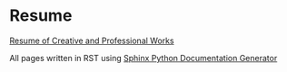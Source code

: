 # Resume
[Resume of Creative and Professional Works](https://awbored.github.io/Resume/)

All pages written in RST using [Sphinx Python Documentation Generator](https://www.sphinx-doc.org/)
